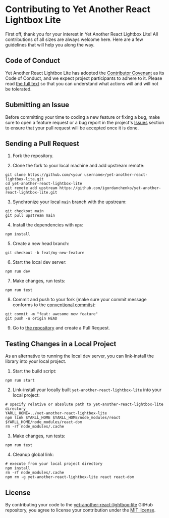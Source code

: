# Contributing to Yet Another React Lightbox Lite

First off, thank you for your interest in Yet Another React Lightbox Lite! All
contributions of all sizes are always welcome here. Here are a few guidelines
that will help you along the way.

## Code of Conduct

Yet Another React Lightbox Lite has adopted the
[Contributor Covenant](https://www.contributor-covenant.org/) as its Code of
Conduct, and we expect project participants to adhere to it. Please read
[the full text](https://github.com/igordanchenko/yet-another-react-lightbox-lite/blob/main/CODE_OF_CONDUCT.md)
so that you can understand what actions will and will not be tolerated.

## Submitting an Issue

Before committing your time to coding a new feature or fixing a bug, make sure
to open a feature request or a bug report in the project's
[Issues](https://github.com/igordanchenko/yet-another-react-lightbox-lite/issues)
section to ensure that your pull request will be accepted once it is done.

## Sending a Pull Request

1. Fork the repository.

2. Clone the fork to your local machine and add upstream remote:

```shell
git clone https://github.com/<your username>/yet-another-react-lightbox-lite.git
cd yet-another-react-lightbox-lite
git remote add upstream https://github.com/igordanchenko/yet-another-react-lightbox-lite.git
```

3. Synchronize your local `main` branch with the upstream:

```shell
git checkout main
git pull upstream main
```

4. Install the dependencies with `npm`:

```shell
npm install
```

5. Create a new head branch:

```shell
git checkout -b feat/my-new-feature
```

6. Start the local dev server:

```shell
npm run dev
```

7. Make changes, run tests:

```shell
npm run test
```

8. Commit and push to your fork (make sure your commit message conforms to the
   [conventional commits](https://www.conventionalcommits.org/en/v1.0.0/)):

```shell
git commit -m "feat: awesome new feature"
git push -u origin HEAD
```

9. Go to
   [the repository](https://github.com/igordanchenko/yet-another-react-lightbox-lite)
   and create a Pull Request.

## Testing Changes in a Local Project

As an alternative to running the local dev server, you can link-install the
library into your local project.

1. Start the build script:

```shell
npm run start
```

2. Link-install your locally built `yet-another-react-lightbox-lite` into your
   local project:

```shell
# specify relative or absolute path to yet-another-react-lightbox-lite directory
YARLL_HOME=../yet-another-react-lightbox-lite
npm link $YARLL_HOME $YARLL_HOME/node_modules/react $YARLL_HOME/node_modules/react-dom
rm -rf node_modules/.cache
```

3. Make changes, run tests:

```shell
npm run test
```

4. Cleanup global link:

```shell
# execute from your local project directory
npm install
rm -rf node_modules/.cache
npm rm -g yet-another-react-lightbox-lite react react-dom
```

## License

By contributing your code to the
[yet-another-react-lightbox-lite](https://github.com/igordanchenko/yet-another-react-lightbox-lite)
GitHub repository, you agree to license your contribution under the
[MIT license](https://github.com/igordanchenko/yet-another-react-lightbox-lite/blob/main/LICENSE).
